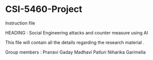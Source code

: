# CSI-5460-Project

Instruction file

HEADING : Social Engineering attacks and counter measure using AI


This file will  contain all the details regarding the research material .

Group members :
Pranavi Gaday
Madhavi Patluri
Niharika Garimella


